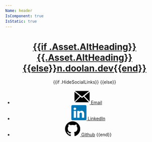 ```yaml
---
Name: header
IsComponent: true
IsStatic: true
---
```


<header id="header">

# [{{if .Asset.AltHeading}}{{.Asset.AltHeading}}{{else}}n.doolan.dev{{end}}](/)

{{if .HideSocialLinks}}
{{else}}
- [![Email Icon](static/images/email.svg) Email](mailto:mail@doolan.dev)
- [![LinkedIn Logo](static/images/logos/linkedin.svg) LinkedIn](https://www.linkedin.com/in/nathan-doolan-835a13171)
- [![Github Logo](static/images/logos/github.svg) Github](https://github.com/NDoolan360)
{{end}}

</header>
